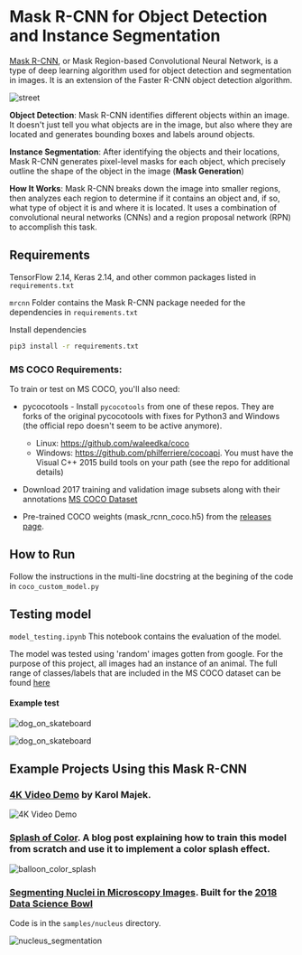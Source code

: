# Mask R-CNN for Object Detection and Instance Segmentation
[Mask R-CNN](https://arxiv.org/abs/1703.06870), or Mask Region-based Convolutional Neural Network, is a type of deep learning algorithm used for object detection and segmentation in images. It is an extension of the Faster R-CNN object detection algorithm. 

![street](https://github.com/odumosuo/Computer_vision_python/assets/111093025/b9c9fe3b-ac33-44c4-a9a5-1c9728a7fead)


**Object Detection**: Mask R-CNN identifies different objects within an image. It doesn't just tell you what objects are in the image, but also where they are located and generates bounding boxes and labels around objects.

**Instance Segmentation**: After identifying the objects and their locations, Mask R-CNN generates pixel-level masks for each object, which precisely outline the shape of the object in the image (**Mask Generation**)

**How It Works**: Mask R-CNN breaks down the image into smaller regions, then analyzes each region to determine if it contains an object and, if so, what type of object it is and where it is located. It uses a combination of convolutional neural networks (CNNs) and a region proposal network (RPN) to accomplish this task.



## Requirements
TensorFlow 2.14, Keras 2.14, and other common packages listed in `requirements.txt`

`mrcnn` Folder contains the Mask R-CNN package needed for the dependencies in `requirements.txt`

Install dependencies
   ```bash
   pip3 install -r requirements.txt
   ```
### MS COCO Requirements:
To train or test on MS COCO, you'll also need:
* pycocotools - Install `pycocotools` from one of these repos. They are forks of the original pycocotools with fixes for Python3 and Windows (the official repo doesn't seem to be active anymore).

     * Linux: https://github.com/waleedka/coco
    * Windows: https://github.com/philferriere/cocoapi.
    You must have the Visual C++ 2015 build tools on your path (see the repo for additional details)
* Download 2017 training and validation image subsets along with their annotations [MS COCO Dataset](http://cocodataset.org/#home)
* Pre-trained COCO weights (mask_rcnn_coco.h5) from the [releases page](https://github.com/matterport/Mask_RCNN/releases).

## How to Run
Follow the instructions in the multi-line docstring at the begining of the code in `coco_custom_model.py`

## Testing model
`model_testing.ipynb` This notebook contains the evaluation of the model. 

The model was tested using 'random' images gotten from google. For the purpose of this project, all images had an instance of an animal. The full range of classes/labels that are included in the MS COCO dataset can be found [here](https://cocodataset.org/#explore)

#### Example test

![dog_on_skateboard](https://github.com/odumosuo/Computer_vision_python/assets/111093025/9b093b19-9702-43c8-b413-e4e6a3f2f0d7)

![dog_on_skateboard](https://github.com/odumosuo/Computer_vision_python/assets/111093025/42563f0c-41e0-4cfd-a389-136f33de11e6)

## Example Projects Using this Mask R-CNN 

### [4K Video Demo](https://www.youtube.com/watch?v=OOT3UIXZztE) by Karol Majek.
![4K Video Demo](https://github.com/odumosuo/Computer_vision_python/blob/main/assets/4k_video.gif?raw=true)

### [Splash of Color](https://engineering.matterport.com/splash-of-color-instance-segmentation-with-mask-r-cnn-and-tensorflow-7c761e238b46). A blog post explaining how to train this model from scratch and use it to implement a color splash effect.
![balloon_color_splash](https://github.com/odumosuo/Computer_vision_python/assets/111093025/4798539b-de57-4176-affd-44add2067aeb)


### [Segmenting Nuclei in Microscopy Images](samples/nucleus). Built for the [2018 Data Science Bowl](https://www.kaggle.com/c/data-science-bowl-2018)
Code is in the `samples/nucleus` directory.

![nucleus_segmentation](https://github.com/odumosuo/Computer_vision_python/assets/111093025/26111abc-56dd-4f74-bb01-b9d2b9d1668f)
